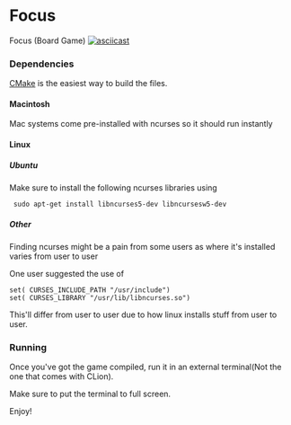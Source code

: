 # Focus
Focus (Board Game)
[![asciicast](https://asciinema.org/a/xfSZIlrkSyhbYbSkXhlOcXpwF.svg)](https://asciinema.org/a/xfSZIlrkSyhbYbSkXhlOcXpwF)
### Dependencies
[CMake](https://cmake.org/download/) is the easiest way to build the files.

#### Macintosh
Mac systems come pre-installed with ncurses so it should run instantly

#### Linux
##### Ubuntu
Make sure to install the following ncurses libraries using 

``` sudo apt-get install libncurses5-dev libncursesw5-dev```
##### Other
Finding ncurses might be a pain from some users as where it's installed varies from user to user

One user suggested the use of 
```
set( CURSES_INCLUDE_PATH "/usr/include")
set( CURSES_LIBRARY "/usr/lib/libncurses.so")
```

This'll differ from user to user due to how linux installs stuff from user to user.

### Running
Once you've got the game compiled, run it in an external terminal(Not the one that comes with CLion).

Make sure to put the terminal to full screen.

Enjoy!